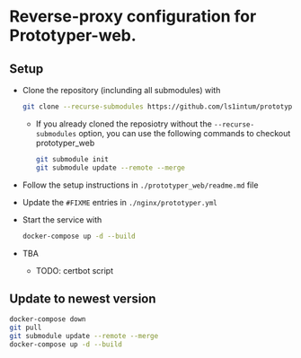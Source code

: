 # Reverse-proxy configuration for Prototyper-web.


## Setup 
- Clone the repository (inclunding all submodules) with 
    ```bash
    git clone --recurse-submodules https://github.com/ls1intum/prototyper-web-proxy.git
    ```
    - If you already cloned the reposiotry without the `--recurse-submodules` option, you can use the following commands to checkout prototyper_web
        ```bash
        git submodule init
        git submodule update --remote --merge
        ```
- Follow the setup instructions in `./prototyper_web/readme.md` file 
- Update the `#FIXME` entries in `./nginx/prototyper.yml`
- Start the service with 
    ```bash
    docker-compose up -d --build
    ```

- TBA 
    - TODO: certbot script 


## Update to newest version 

```bash
docker-compose down
git pull
git submodule update --remote --merge
docker-compose up -d --build
```
